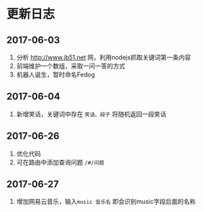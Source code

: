 # 更新日志

## 2017-06-03

1. 分析 http://www.jb51.net 网，利用nodejs抓取关键词第一条内容
2. 前端维护一个数组，采取一问一答的方式
3. 机器人诞生，暂时命名Fedog

## 2017-06-04

1. 新增笑话，关键词中存在 `笑话、段子` 将随机返回一段笑话

## 2017-06-26

1. 优化代码
2. 可在路由中添加查询问题 `/#/问题`

## 2017-06-27

1. 增加网易云音乐，输入`music 音乐名` 即会识别music字段后面的名称